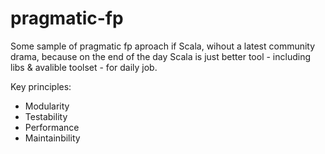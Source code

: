 # pragmatic-fp
Some sample of pragmatic fp aproach if Scala, wihout a latest community drama, because on the end of the day Scala is just better tool - including  libs & avalible toolset - for daily job.

Key principles:
   * Modularity
   * Testability
   * Performance
   * Maintainbility


